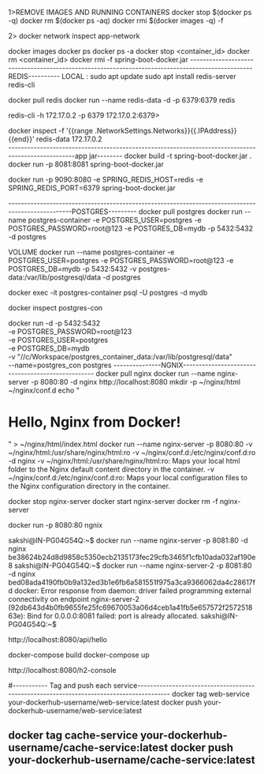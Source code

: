 1>REMOVE IMAGES AND RUNNING CONTAINERS
docker stop $(docker ps -q)
docker rm $(docker ps -aq)
docker rmi $(docker images -q) -f

2> docker network inspect app-network


docker images
docker ps 
docker ps -a
docker stop <container_id>
docker rm <container_id>
docker rmi -f spring-boot-docker.jar
-------------------------------------------------------------------------------------------------REDIS----------
LOCAL : 
sudo apt update
sudo apt install redis-server
redis-cli

docker pull redis
docker run --name redis-data -d -p 6379:6379 redis

redis-cli -h 172.17.0.2 -p 6379
172.17.0.2:6379>

docker inspect -f '{{range .NetworkSettings.Networks}}{{.IPAddress}}{{end}}' redis-data
172.17.0.2   
---------------------------------------------------------------------------------------------------app jar--------
docker build -t spring-boot-docker.jar .
docker run -p 8081:8081 spring-boot-docker.jar

docker run -p 9090:8080 -e SPRING_REDIS_HOST=redis -e SPRING_REDIS_PORT=6379 spring-boot-docker.jar

--------------------------------------------------------------------------------------------------POSTGRES---------
docker pull postgres
docker run --name postgres-container -e POSTGRES_USER=postgres -e POSTGRES_PASSWORD=root@123 -e POSTGRES_DB=mydb -p 5432:5432 -d postgres

VOLUME
docker run --name postgres-container -e POSTGRES_USER=postgres -e POSTGRES_PASSWORD=root@123 -e POSTGRES_DB=mydb -p 5432:5432 -v postgres-data:/var/lib/postgresql/data -d postgres


docker exec -it postgres-container psql -U postgres -d mydb

docker inspect postgres-con

docker run -d -p 5432:5432 \
  -e POSTGRES_PASSWORD=root@123 \
  -e POSTGRES_USER=postgres \
  -e POSTGRES_DB=mydb \
  -v "//c/Workspace/postgres_container_data:/var/lib/postgresql/data" \
  --name=postgres_con postgres
  ---------------NGNIX--------------------------------------------------
docker pull nginx
docker run --name nginx-server -p 8080:80 -d nginx
http://localhost:8080
mkdir -p ~/nginx/html ~/nginx/conf.d
echo "<h1>Hello, Nginx from Docker!</h1>" > ~/nginx/html/index.html
docker run --name nginx-server -p 8080:80 -v ~/nginx/html:/usr/share/nginx/html:ro -v ~/nginx/conf.d:/etc/nginx/conf.d:ro -d nginx
-v ~/nginx/html:/usr/share/nginx/html:ro: Maps your local html folder to the Nginx default content directory in the container.
-v ~/nginx/conf.d:/etc/nginx/conf.d:ro: Maps your local configuration files to the Nginx configuration directory in the 
container.

docker stop nginx-server
docker start nginx-server
docker rm -f nginx-server



docker run -p 8080:80 ngnix


sakshi@IN-PG04G54Q:~$ docker run --name nginx-server -p 8081:80 -d nginx
be38624b24d8d9858c5350ecb2135173fec29cfb3465f1cfb10ada032af190e8
sakshi@IN-PG04G54Q:~$ docker run --name nginx-server-2 -p 8081:80 -d nginx
bed08ada4190fb0b9a132ed3b1e6fb6a581551f975a3ca9366062da4c28617fd
docker: Error response from daemon: driver failed programming external connectivity on endpoint nginx-server-2 (92db643d4b0fb9655fe25fc69670053a06d4ceb1a41fb5e657572f257251863e): Bind for 0.0.0.0:8081 failed: port is already allocated.
sakshi@IN-PG04G54Q:~$


http://localhost:8080/api/hello

docker-compose build
docker-compose up

http://localhost:8080/h2-console


#----------- Tag and push each service----------------------------------------------------------------------------------------
docker tag web-service your-dockerhub-username/web-service:latest
docker push your-dockerhub-username/web-service:latest

docker tag cache-service your-dockerhub-username/cache-service:latest
docker push your-dockerhub-username/cache-service:latest
----------------------------------------------------------------------------------------------------------------

